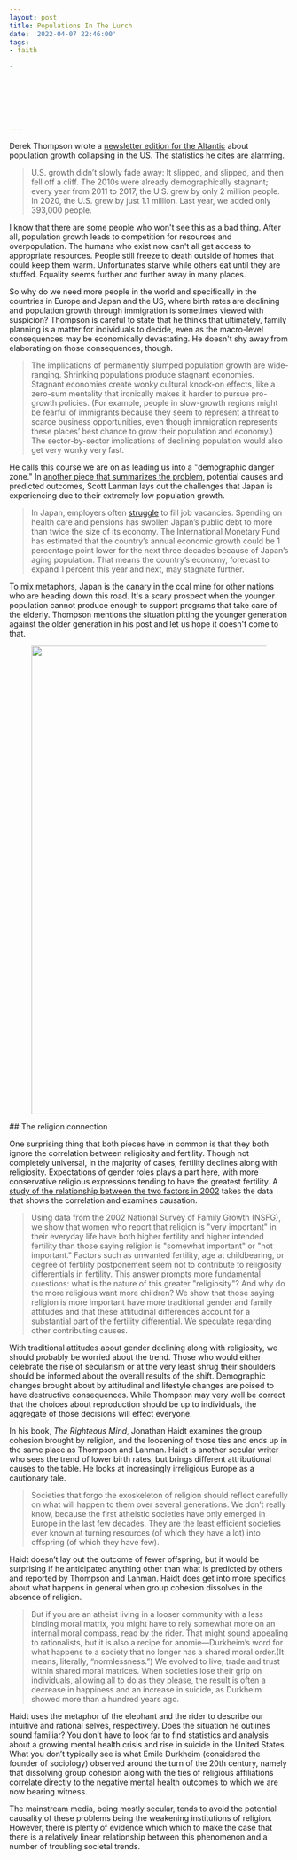 ```yaml
---
layout: post
title: Populations In The Lurch
date: '2022-04-07 22:46:00'
tags:
- faith

- 







---
```


Derek Thompson wrote a [newsletter edition for the Altantic](https://www.theatlantic.com/newsletters/archive/2022/03/american-population-growth-rate-slow/629392/) about population growth collapsing in the US. The statistics he cites are alarming.

> U.S. growth didn’t slowly fade away: It slipped, and slipped, and then fell off a cliff. The 2010s were already demographically stagnant; every year from 2011 to 2017, the U.S. grew by only 2 million people. In 2020, the U.S. grew by just 1.1 million. Last year, we added only 393,000 people.

I know that there are some people who won't see this as a bad thing. After all, population growth leads to competition for resources and overpopulation. The humans who exist now can't all get access to appropriate resources. People still freeze to death outside of homes that could keep them warm. Unfortunates starve while others eat until they are stuffed. Equality seems further and further away in many places.

So why do we need more people in the world and specifically in the countries in Europe and Japan and the US, where birth rates are declining and population growth through immigration is sometimes viewed with suspicion? Thompson is careful to state that he thinks that ultimately, family planning is a matter for individuals to decide, even as the macro-level consequences may be economically devastating. He doesn't shy away from elaborating on those consequences, though.

> The implications of permanently slumped population growth are wide-ranging. Shrinking populations produce stagnant economies. Stagnant economies create wonky cultural knock-on effects, like a zero-sum mentality that ironically makes it harder to pursue pro-growth policies. (For example, people in slow-growth regions might be fearful of immigrants because they seem to represent a threat to scarce business opportunities, even though immigration represents these places’ best chance to grow their population and economy.) The sector-by-sector implications of declining population would also get very wonky very fast.

He calls this course we are on as leading us into a "demographic danger zone." In [another piece that summarizes the problem](https://www.bloomberg.com/news/articles/2018-09-14/humans-having-fewer-babies-is-a-big-economic-problem-quicktake), potential causes and predicted outcomes, Scott Lanman lays out the challenges that Japan is experiencing due to their extremely low population growth.

> In Japan, employers often [struggle](https://www.bloomberg.com/view/quicktake/japan-s-shrinking-population) to fill job vacancies. Spending on health care and pensions has swollen Japan’s public debt to more than twice the size of its economy. The International Monetary Fund has estimated that the country’s annual economic growth could be 1 percentage point lower for the next three decades because of Japan’s aging population. That means the country’s economy, forecast to expand 1 percent this year and next, may stagnate further.

To mix metaphors, Japan is the canary in the coal mine for other nations who are heading down this road. It's a scary prospect when the younger population cannot produce enough to support programs that take care of the elderly. Thompson mentions the situation pitting the younger generation against the older generation in his post and let us hope it doesn't come to that.

<figure class="kg-card kg-image-card"><img src=" __GHOST_URL__ /content/images/2022/06/Derek-Thompson.png" class="kg-image" alt loading="lazy" width="2000" height="845" srcset=" __GHOST_URL__ /content/images/size/w600/2022/06/Derek-Thompson.png 600w, __GHOST_URL__ /content/images/size/w1000/2022/06/Derek-Thompson.png 1000w, __GHOST_URL__ /content/images/size/w1600/2022/06/Derek-Thompson.png 1600w, __GHOST_URL__ /content/images/size/w2400/2022/06/Derek-Thompson.png 2400w" sizes="(min-width: 720px) 720px"></figure>
## The religion connection

One surprising thing that both pieces have in common is that they both ignore the correlation between religiosity and fertility. Though not completely universal, in the majority of cases, fertility declines along with religiosity. Expectations of gender roles plays a part here, with more conservative religious expressions tending to have the greatest fertility. A [study of the relationship between the two factors in 2002](https://pubmed.ncbi.nlm.nih.gov/19672317/) takes the data that shows the correlation and examines causation.

> Using data from the 2002 National Survey of Family Growth (NSFG), we show that women who report that religion is "very important" in their everyday life have both higher fertility and higher intended fertility than those saying religion is "somewhat important" or "not important." Factors such as unwanted fertility, age at childbearing, or degree of fertility postponement seem not to contribute to religiosity differentials in fertility. This answer prompts more fundamental questions: what is the nature of this greater "religiosity"? And why do the more religious want more children? We show that those saying religion is more important have more traditional gender and family attitudes and that these attitudinal differences account for a substantial part of the fertility differential. We speculate regarding other contributing causes.

With traditional attitudes about gender declining along with religiosity, we should probably be worried about the trend. Those who would either celebrate the rise of secularism or at the very least shrug their shoulders should be informed about the overall results of the shift. Demographic changes brought about by attitudinal and lifestyle changes are poised to have destructive consequences. While Thompson may very well be correct that the choices about reproduction should be up to individuals, the aggregate of those decisions will effect everyone.

In his book, _The Righteous Mind_, Jonathan Haidt examines the group cohesion brought by religion, and the loosening of those ties and ends up in the same place as Thompson and Lanman. Haidt is another secular writer who sees the trend of lower birth rates, but brings different attributional causes to the table. He looks at increasingly irreligious Europe as a cautionary tale.

> Societies that forgo the exoskeleton of religion should reflect carefully on what will happen to them over several generations. We don’t really know, because the first atheistic societies have only emerged in Europe in the last few decades. They are the least efficient societies ever known at turning resources (of which they have a lot) into offspring (of which they have few).

Haidt doesn’t lay out the outcome of fewer offspring, but it would be surprising if he anticipated anything other than what is predicted by others and reported by Thompson and Lanman. Haidt does get into more specifics about what happens in general when group cohesion dissolves in the absence of religion.

> But if you are an atheist living in a looser community with a less binding moral matrix, you might have to rely somewhat more on an internal moral compass, read by the rider. That might sound appealing to rationalists, but it is also a recipe for anomie—Durkheim’s word for what happens to a society that no longer has a shared moral order.(It means, literally, “normlessness.”) We evolved to live, trade and trust within shared moral matrices. When societies lose their grip on individuals, allowing all to do as they please, the result is often a decrease in happiness and an increase in suicide, as Durkheim showed more than a hundred years ago.

Haidt uses the metaphor of the elephant and the rider to describe our intuitive and rational selves, respectively. Does the situation he outlines sound familiar? You don’t have to look far to find statistics and analysis about a growing mental health crisis and rise in suicide in the United States. What you don’t typically see is what Emile Durkheim (considered the founder of sociology) observed around the turn of the 20th century, namely that dissolving group cohesion along with the ties of religious affiliations correlate directly to the negative mental health outcomes to which we are now bearing witness.

The mainstream media, being mostly secular, tends to avoid the potential causality of these problems being the weakening institutions of religion. However, there is plenty of evidence which which to make the case that there is a relatively linear relationship between this phenomenon and a number of troubling societal trends.

